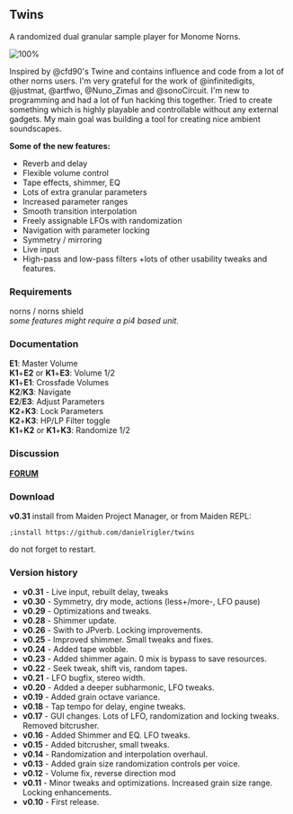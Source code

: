 ## Twins

A randomized dual granular sample player for Monome Norns.

![100%](https://llllllll.co/uploads/default/original/3X/3/c/3c5256be810b01e9d48ec62541b852443f9cdf44.png)

Inspired by @cfd90's Twine and contains influence and code from a lot of other norns users. I'm very grateful for the work of @infinitedigits, @justmat, @artfwo, @Nuno_Zimas and @sonoCircuit. I'm new to programming and had a lot of fun hacking this together. Tried to create something which is highly playable and controllable without any external gadgets. My main goal was building a tool for creating nice ambient soundscapes.

**Some of the new features:**
* Reverb and delay
* Flexible volume control
* Tape effects, shimmer, EQ
* Lots of extra granular parameters
* Increased parameter ranges
* Smooth transition interpolation
* Freely assignable LFOs with randomization
* Navigation with parameter locking
* Symmetry / mirroring
* Live input
* High-pass and low-pass filters
+lots of other usability tweaks and features.

### Requirements
norns / norns shield  
_some features might require a pi4 based unit._

### Documentation
**E1**: Master Volume  
**K1**+**E2** or **K1**+**E3**: Volume 1/2  
**K1**+**E1**: Crossfade Volumes  
**K2**/**K3**: Navigate  
**E2**/**E3**: Adjust Parameters  
**K2**+**K3**: Lock Parameters  
**K2**+**K3**: HP/LP Filter toggle  
**K1**+**K2** or **K1**+**K3**: Randomize 1/2  

### Discussion
**[FORUM](https://llllllll.co/t/twins/71052)**
### Download
**v0.31**
install from Maiden Project Manager, or from Maiden REPL:
```
;install https://github.com/danielrigler/twins
```
do not forget to restart.

### Version history
* **v0.31** - Live input, rebuilt delay, tweaks
* **v0.30** - Symmetry, dry mode, actions (less+/more-, LFO pause)
* **v0.29** - Optimizations and tweaks.
* **v0.28** - Shimmer update. 
* **v0.26** - Swith to JPverb. Locking improvements. 
* **v0.25** - Improved shimmer. Small tweaks and fixes. 
* **v0.24** - Added tape wobble. 
* **v0.23** - Added shimmer again. 0 mix is bypass to save resources. 
* **v0.22** - Seek tweak, shift vis, random tapes.
* **v0.21** - LFO bugfix, stereo width.
* **v0.20** - Added a deeper subharmonic, LFO tweaks.
* **v0.19** - Added grain octave variance.
* **v0.18** - Tap tempo for delay, engine tweaks. 
* **v0.17** - GUI changes. Lots of LFO, randomization and locking tweaks. Removed bitcrusher. 
* **v0.16** - Added Shimmer and EQ. LFO tweaks. 
* **v0.15** - Added bitcrusher, small tweaks. 
* **v0.14** - Randomization and interpolation overhaul.
* **v0.13** - Added grain size randomization controls per voice.
* **v0.12** - Volume fix, reverse direction mod
* **v0.11** - Minor tweaks and optimizations. Increased grain size range. Locking enhancements.
* **v0.10** - First release.
